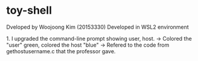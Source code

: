 # toy-shell

Dveloped by Woojoong Kim (20153330)
Developed in WSL2 environment


<Upgrade list>
1. I upgraded the command-line prompt showing user, host.
-> Colored the "user" green, colored the host "blue"
-> Refered to the code from gethostusername.c that the professor gave.


